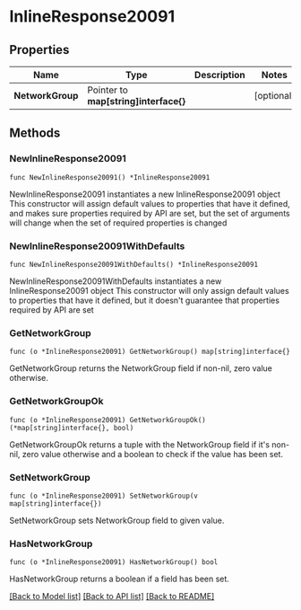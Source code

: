 # InlineResponse20091

## Properties

Name | Type | Description | Notes
------------ | ------------- | ------------- | -------------
**NetworkGroup** | Pointer to **map[string]interface{}** |  | [optional] 

## Methods

### NewInlineResponse20091

`func NewInlineResponse20091() *InlineResponse20091`

NewInlineResponse20091 instantiates a new InlineResponse20091 object
This constructor will assign default values to properties that have it defined,
and makes sure properties required by API are set, but the set of arguments
will change when the set of required properties is changed

### NewInlineResponse20091WithDefaults

`func NewInlineResponse20091WithDefaults() *InlineResponse20091`

NewInlineResponse20091WithDefaults instantiates a new InlineResponse20091 object
This constructor will only assign default values to properties that have it defined,
but it doesn't guarantee that properties required by API are set

### GetNetworkGroup

`func (o *InlineResponse20091) GetNetworkGroup() map[string]interface{}`

GetNetworkGroup returns the NetworkGroup field if non-nil, zero value otherwise.

### GetNetworkGroupOk

`func (o *InlineResponse20091) GetNetworkGroupOk() (*map[string]interface{}, bool)`

GetNetworkGroupOk returns a tuple with the NetworkGroup field if it's non-nil, zero value otherwise
and a boolean to check if the value has been set.

### SetNetworkGroup

`func (o *InlineResponse20091) SetNetworkGroup(v map[string]interface{})`

SetNetworkGroup sets NetworkGroup field to given value.

### HasNetworkGroup

`func (o *InlineResponse20091) HasNetworkGroup() bool`

HasNetworkGroup returns a boolean if a field has been set.


[[Back to Model list]](../README.md#documentation-for-models) [[Back to API list]](../README.md#documentation-for-api-endpoints) [[Back to README]](../README.md)



